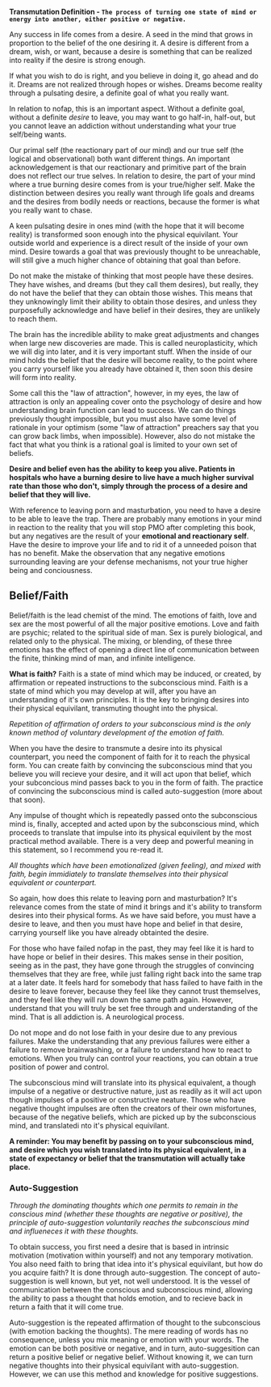 **Transmutation Definition - `The process of turning one state of mind or energy into another, either positive or negative.`**

Any success in life comes from a desire. A seed in the mind that grows in proportion to the belief of the one desiring it. A desire is different from a dream, wish, or want, because a desire is something that can be realized into reality if the desire is strong enough.

If what you wish to do is right, and you believe in doing it, go ahead and do it. Dreams are not realized through hopes or wishes. Dreams become reality through a pulsating desire, a definite goal of what you really want.

In relation to nofap, this is an important aspect. Without a definite goal, without a definite *desire* to leave, you may want to go half-in, half-out, but you cannot leave an addiction without understanding what your true self/being wants.

Our primal self (the reactionary part of our mind) and our true self (the logical and observational) both want different things. An important acknowledgement is that our reactionary and primitive part of the brain does not reflect our true selves. In relation to desire, the part of your mind where a true burning desire comes from is your true/higher self. Make the distinction between desires you really want through life goals and dreams and the desires from bodily needs or reactions, because the former is what you really want to chase.

A keen pulsating desire in ones mind (with the hope that it will become reality) is transformed soon enough into the physical equivilant. Your outside world and experience is a direct result of the inside of your own mind. Desire towards a goal that was previously thought to be unreachable, will still give a much higher chance of obtaining that goal than before.

Do not make the mistake of thinking that most people have these desires. They have wishes, and dreams (but they call them desires), but really, they do not have the belief that they can obtain those wishes. This means that they unknowingly limit their ability to obtain those desires, and unless they purposefully acknowledge and have belief in their desires, they are unlikely to reach them.

The brain has the incredible ability to make great adjustments and changes when large new discoveries are made. This is called neuroplasticity, which we will dig into later, and it is very important stuff. When the inside of our mind holds the belief that the desire will become reality, to the point where you carry yourself like you already have obtained it, then soon this desire will form into reality.

Some call this the "law of attraction", however, in my eyes, the law of attraction is only an appealing cover onto the psychology of desire and how understanding brain function can lead to success. We can do things previously thought impossible, but you must also have some level of rationale in your optimism (some "law of attraction" preachers say that you can grow back limbs, when impossible). However, also do not mistake the fact that what you think is a rational goal is limited to your own set of beliefs.

**Desire and belief even has the ability to keep you alive. Patients in hospitals who have a burning desire to live have a much higher survival rate than those who don't, simply through the process of  a desire and belief that they will live.**

With reference to leaving porn and masturbation, you need to have a desire to be able to leave the trap. There are probably many emotions in your mind in reaction to the reality that you will stop PMO after completing this book, but any negatives are the result of your **emotional and reactionary self**. Have the desire to improve your life and to rid it of a unneeded poison that has no benefit. Make the observation that any negative emotions surrounding leaving are your defense mechanisms, not your true higher being and conciousness.

## Belief/Faith
Belief/faith is the lead chemist of the mind. The emotions of faith, love and sex are the most powerful of all the major positive emotions. Love and faith are psychic; related to the spiritual side of man. Sex is purely biological, and related only to the physical. The mixing, or blending, of these three emotions has the effect of opening a direct line of communication between the finite, thinking mind of man, and infinite intelligence.

**What is faith?**
Faith is a state of mind which may be induced, or created, by affirmation or repeated instructions to the subconscious mind. Faith is a state of mind which you may develop at will, after you have an understanding of it's own principles. It is the key to bringing desires into their physical equivilant, transmuting thought into the physical.

*Repetition of affirmation of orders to your subconscious mind is the only known method of voluntary development of the emotion of faith.*

When you have the desire to transmute a desire into its physical counterpart, you need the component of faith for it to reach the physical form. You can create faith by convincing the subconscious mind that you believe you will recieve your desire, and it will act upon that belief, which your subconcious mind passes back to you in the form of faith. The practice of convincing the subconscious mind is called auto-suggestion (more about that soon).

Any impulse of thought which is repeatedly passed onto the subconscious mind is, finally, accepted and acted upon by the subconscious mind, which proceeds to translate that impulse into its physical equivilent by the most practical method available. There is a very deep and powerful meaning in this statement, so I recommend you re-read it.

*All thoughts which have been emotionalized (given feeling), and mixed with faith, begin immidiately to translate themselves into their physical equivalent or counterpart.*

So again, how does this relate to leaving porn and masturbation? It's relevance comes from the state of mind it brings and it's ability to transform desires into their physical forms. As we have said before, you must have a desire to leave, and then you must have hope and belief in that desire, carrying yourself like you have already obtainted the desire.

For those who have failed nofap in the past, they may feel like it is hard to have hope or belief in their desires. This makes sense in their position, seeing as in the past, they have gone through the struggles of convincing themselves that they are free, while just falling right back into the same trap at a later date. It feels hard for somebody that hass failed to have faith in the desire to leave forever, because they feel like they cannot trust themselves, and they feel like they will run down the same path again. However, understand that you will truly be set free through and understanding of the mind. That is all addiction is. A neurological process.

Do not mope and do not lose faith in your desire due to any previous failures. Make the understanding that any previous failures were either a failure to remove brainwashing, or a failure to understand how to react to emotions. When you truly can control your reactions, you can obtain a true position of power and control.

The subconscious mind will translate into its physical equivalent, a though impulse of a negative or destructive nature, just as readily as it will act upon though impulses of a positive or constructive neature. Those who have negative thought impulses are often the creators of their own misfortunes, because of the negative beliefs, which are picked up by the subconscious mind, and translatedi nto it's physical equivilant.

**A reminder: You may benefit by passing on to your subconscious mind, and desire which you wish translated into its physical equivalent, in a state of expectancy or belief that the transmutation will actually take place.**

### Auto-Suggestion
*Through the dominating thoughts which one permits to remain in the conscious mind (whether these thoughts are negative or positive), the principle of auto-suggestion voluntarily reaches the subconscious mind and influeneces it with these thoughts.*

To obtain success, you first need a desire that is based in intrinsic motivation (motivation within yourself) and not any temporary motivation. You also need faith to bring that idea into it's physical equivilant, but how do you acquire faith? It is done through auto-suggestion. The concept of auto-suggestion is well known, but yet, not well understood. It is the vessel of communication between the conscious and subconscious mind, allowing the ability to pass a thought that holds emotion, and to recieve back in return a faith that it will come true.

Auto-suggestion is the repeated affirmation of thought to the subconscious (with emotion backing the thoughts). The mere reading of words has no consequence, unless you mix meaning or emotion with your words. The emotion can be both positive or negative, and in turn, auto-suggesition can return a positive belief or negative belief. Without knowing it, we can turn negative thoughts into their physical equivilant with auto-suggestion. However, we can use this method and knowledge for positive suggestions.